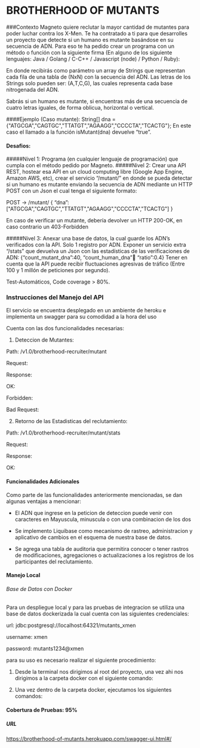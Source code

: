 # BROTHERHOOD OF MUTANTS
###Contexto
Magneto quiere reclutar la mayor cantidad de mutantes para poder luchar contra los X-Men.
Te ha contratado a ti para que desarrolles un proyecto que detecte si un humano es mutante basándose en su secuencia de ADN.
Para eso te ha pedido crear un programa con un método o función con la siguiente firma (En alguno de los siguiente lenguajes: 
Java / Golang / C-C++ / Javascript (node) / Python / Ruby):

En donde recibirás como parámetro un array de Strings que representan cada fila de una tabla de (NxN) con la secuencia del ADN.
Las letras de los Strings solo pueden ser: (A,T,C,G), las cuales representa cada base nitrogenada del ADN.

Sabrás si un humano es mutante, si encuentras ​más de una secuencia de cuatro letras
iguales​, de forma oblicua, horizontal o vertical.

####Ejemplo (Caso mutante):
String[] dna = {"ATGCGA","CAGTGC","TTATGT","AGAAGG","CCCCTA","TCACTG"}; En este caso el llamado a la función isMutant(dna) devuelve “true”.

#### Desafios:
#####Nivel 1:
Programa (en cualquier lenguaje de programación) que cumpla con el método pedido por Magneto.
#####Nivel 2:
Crear una API REST, hostear esa API en un cloud computing libre (Google App Engine, Amazon AWS, etc), crear el servicio “/mutant/” en donde se pueda detectar si un humano es mutante enviando la secuencia de ADN mediante un HTTP POST con un Json el cual tenga el siguiente formato:

POST → /mutant/
{ “dna”:["ATGCGA","CAGTGC","TTATGT","AGAAGG","CCCCTA","TCACTG"] }

En caso de verificar un mutante, debería devolver un HTTP 200-OK, en caso contrario un 403-Forbidden

#####Nivel 3:
Anexar una base de datos, la cual guarde los ADN’s verificados con la API.
Solo 1 registro por ADN.
Exponer un servicio extra “/stats” que devuelva un Json con las estadísticas de las verificaciones de ADN: {“count_mutant_dna”:40, “count_human_dna”:100: “ratio”:0.4}
Tener en cuenta que la API puede recibir fluctuaciones agresivas de tráfico (Entre 100 y 1 millón de peticiones por segundo).

Test-Automáticos, Code coverage > 80%.

### Instrucciones del Manejo del API
El servicio se encuentra desplegado en un ambiente de heroku e implementa un swagger para su comodidad a la hora del uso

Cuenta con las dos funcionalidades necesarias:

1. Deteccion de Mutantes: 

Path: /v1.0/brotherhood-recruiter/mutant

Request:

Response:

OK:

Forbidden:

Bad Request:

2. Retorno de las Estadisticas del reclutamiento:

Path: /v1.0/brotherhood-recruiter/mutant/stats

Request:

Response:

OK:

#### Funcionalidades Adicionales

Como parte de las funcionalidades anteriormente mencionadas, se dan algunas ventajas a mencionar:

* El ADN que ingrese en la peticion de deteccion puede venir con caracteres en Mayuscula, minuscula o 
con una combinacion de los dos

* Se implemento Liquibase como mecanismo de rastreo, administracion y aplicativo de cambios en el esquema
de nuestra base de datos.

* Se agrega una tabla de auditoria que permitira conocer o tener rastros de modificaciones, agregaciones o actualizaciones
a los registros de los participantes del reclutamiento.


#### Manejo Local
###### Base de Datos con Docker
Para un despliegue local y para las pruebas de integracion se utiliza una base de datos dockerizada la cual cuenta
con las siguientes credenciales:

url: jdbc:postgresql://localhost:64321/mutants_xmen

username: xmen

password: mutants1234@xmen

para su uso es necesario realizar el siguiente procedimiento:
1. Desde la terminal nos dirigimos al root del proyecto, una vez ahi nos dirigimos a la
carpeta docker con el siguiente comando:

2. Una vez dentro de la carpeta docker, ejecutamos los siguientes comandos:


#### Cobertura de Pruebas: 95%

##### URL
https://brotherhood-of-mutants.herokuapp.com/swagger-ui.html#/


